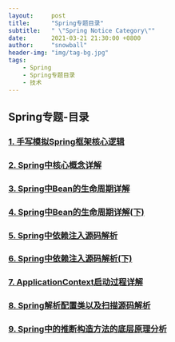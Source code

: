 ```yaml
---
layout:     post
title:      "Spring专题目录"
subtitle:   " \"Spring Notice Category\""
date:       2021-03-21 21:30:00 +0800
author:     "snowball"
header-img: "img/tag-bg.jpg"
tags:
    - Spring
    - Spring专题目录
    - 技术
---
```


<!-- “Spring. ” -->

## Spring专题-目录

### [1. 手写模拟Spring框架核心逻辑](https://www.snowballzz.com/2021/03/21/Spring%E4%B8%93%E9%A2%98-1-Spring%E6%A1%86%E6%9E%B6%E6%A0%B8%E5%BF%83%E9%80%BB%E8%BE%91/)

### [2. Spring中核心概念详解](https://www.snowballzz.com/2021/03/21/Spring%E4%B8%93%E9%A2%98-2-Spring%E4%B8%AD%E6%A0%B8%E5%BF%83%E6%A6%82%E5%BF%B5%E8%AF%A6%E8%A7%A3/)

### [3. Spring中Bean的生命周期详解](https://www.snowballzz.com/2021/03/26/Spring%E4%B8%93%E9%A2%98-3-Spring%E4%B8%ADBean%E7%9A%84%E7%94%9F%E5%91%BD%E5%91%A8%E6%9C%9F%E8%AF%A6%E8%A7%A3/)

### [4. Spring中Bean的生命周期详解(下)](https://www.snowballzz.com/2021/03/31/Spring%E4%B8%93%E9%A2%98-4-Spring%E4%B8%ADBean%E7%9A%84%E7%94%9F%E5%91%BD%E5%91%A8%E6%9C%9F%E8%AF%A6%E8%A7%A3(%E4%B8%8B)/)

### [5. Spring中依赖注入源码解析](https://www.snowballzz.com/2021/03/31/Spring%E4%B8%93%E9%A2%98-5-Spring%E4%B8%AD%E4%BE%9D%E8%B5%96%E6%B3%A8%E5%85%A5%E6%BA%90%E7%A0%81%E8%A7%A3%E6%9E%90/)

### [6. Spring中依赖注入源码解析(下)](https://www.snowballzz.com/2021/04/03/Spring%E4%B8%93%E9%A2%98-6-Spring%E4%B8%AD%E4%BE%9D%E8%B5%96%E6%B3%A8%E5%85%A5%E6%BA%90%E7%A0%81%E8%A7%A3%E6%9E%90(%E4%B8%8B)/)

### [7. ApplicationContext启动过程详解](https://www.snowballzz.com/2021/04/03/Spring%E4%B8%93%E9%A2%98-7-ApplicationContext%E5%90%AF%E5%8A%A8%E8%BF%87%E7%A8%8B%E8%AF%A6%E8%A7%A3/)

### [8. Spring解析配置类以及扫描源码解析](https://www.snowballzz.com/2021/04/08/Spring%E4%B8%93%E9%A2%98-8-Spring%E8%A7%A3%E6%9E%90%E9%85%8D%E7%BD%AE%E7%B1%BB%E4%BB%A5%E5%8F%8A%E6%89%AB%E6%8F%8F%E6%BA%90%E7%A0%81%E8%A7%A3%E6%9E%90/)

### [9. Spring中的推断构造方法的底层原理分析](https://www.snowballzz.com/2021/04/12/Spring%E4%B8%93%E9%A2%98-9-Spring%E4%B8%AD%E7%9A%84%E6%8E%A8%E6%96%AD%E6%9E%84%E9%80%A0%E6%96%B9%E6%B3%95%E7%9A%84%E5%BA%95%E5%B1%82%E5%8E%9F%E7%90%86%E5%88%86%E6%9E%90/)
